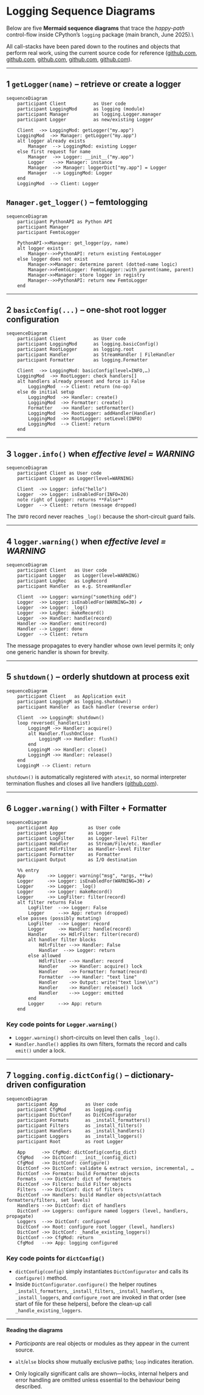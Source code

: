 # Logging Sequence Diagrams

Below are five **Mermaid sequence diagrams** that trace the *happy-path*
control-flow inside CPython’s `logging` package (main branch, June 2025).\\

All call-stacks have been pared down to the routines and objects that perform
real work, using the current source code for reference
([github.com](https://github.com/python/cpython/raw/main/Lib/logging/__init__.py),
[github.com](https://github.com/python/cpython/raw/main/Lib/logging/__init__.py),
[github.com](https://github.com/python/cpython/raw/main/Lib/logging/__init__.py),
[github.com](https://github.com/python/cpython/raw/main/Lib/logging/__init__.py),
[github.com](https://github.com/python/cpython/raw/main/Lib/logging/__init__.py)).

______________________________________________________________________

## 1 `getLogger(name)` – retrieve or create a logger

```mermaid
sequenceDiagram
    participant Client          as User code
    participant LoggingMod      as logging (module)
    participant Manager         as logging.Logger.manager
    participant Logger          as new/existing Logger

    Client  ->> LoggingMod: getLogger("my.app")
    LoggingMod  ->> Manager: getLogger("my.app")
    alt logger already exists
        Manager  --> LoggingMod: existing Logger
    else first request for name
        Manager  ->> Logger: __init__("my.app")
        Logger   -->> Manager: instance
        Manager  ->> Manager: loggerDict["my.app"] = Logger
        Manager  --> LoggingMod: Logger
    end
    LoggingMod  --> Client: Logger
```

## `Manager.get_logger()` – femtologging

```mermaid
sequenceDiagram
    participant PythonAPI as Python API
    participant Manager
    participant FemtoLogger

    PythonAPI->>Manager: get_logger(py, name)
    alt logger exists
        Manager-->>PythonAPI: return existing FemtoLogger
    else logger does not exist
        Manager->>Manager: determine parent (dotted-name logic)
        Manager->>FemtoLogger: FemtoLogger::with_parent(name, parent)
        Manager->>Manager: store logger in registry
        Manager-->>PythonAPI: return new FemtoLogger
    end
```

______________________________________________________________________

## 2 `basicConfig(...)` – one-shot root logger configuration

```mermaid
sequenceDiagram
    participant Client          as User code
    participant LoggingMod      as logging.basicConfig()
    participant RootLogger      as logging.root
    participant Handler         as StreamHandler | FileHandler
    participant Formatter       as logging.Formatter

    Client  ->> LoggingMod: basicConfig(level=INFO,…)
    LoggingMod  ->> RootLogger: check handlers[]
    alt handlers already present and force is False
        LoggingMod  --> Client: return (no-op)
    else do initial setup
        LoggingMod  ->> Handler: create()
        LoggingMod  ->> Formatter: create()
        Formatter   ->> Handler: setFormatter()
        LoggingMod  ->> RootLogger: addHandler(Handler)
        LoggingMod  ->> RootLogger: setLevel(INFO)
        LoggingMod  --> Client: return
    end
```

______________________________________________________________________

## 3 `logger.info()` when *effective level = WARNING*

```mermaid
sequenceDiagram
    participant Client as User code
    participant Logger as Logger(level=WARNING)

    Client  ->> Logger: info("hello")
    Logger  ->> Logger: isEnabledFor(INFO=20)
    note right of Logger: returns **False**
    Logger  --> Client: return (message dropped)
```

The `INFO` record never reaches `_log()` because the short-circuit guard fails.

______________________________________________________________________

## 4 `logger.warning()` when *effective level = WARNING*

```mermaid
sequenceDiagram
    participant Client   as User code
    participant Logger   as Logger(level=WARNING)
    participant LogRec   as LogRecord
    participant Handler  as e.g. StreamHandler

    Client  ->> Logger: warning("something odd")
    Logger  ->> Logger: isEnabledFor(WARNING=30) ✔
    Logger  ->> Logger: _log()
    Logger  ->> LogRec: makeRecord()
    Logger  ->> Handler: handle(record)
    Handler ->> Handler: emit(record)
    Handler --> Logger: done
    Logger  --> Client: return
```

The message propagates to every handler whose own level permits it; only one
generic handler is shown for brevity.

______________________________________________________________________

## 5 `shutdown()` – orderly shutdown at process exit

```mermaid
sequenceDiagram
    participant Client   as Application exit
    participant LoggingM as logging.shutdown()
    participant Handler  as Each handler (reverse order)

    Client  ->> LoggingM: shutdown()
    loop reversed(_handlerList)
        LoggingM ->> Handler: acquire()
        alt Handler.flushOnClose
            LoggingM ->> Handler: flush()
        end
        LoggingM ->> Handler: close()
        LoggingM ->> Handler: release()
    end
    LoggingM --> Client: return
```

`shutdown()` is automatically registered with `atexit`, so normal interpreter
termination flushes and closes all live handlers
([github.com](https://github.com/python/cpython/raw/main/Lib/logging/__init__.py)).

______________________________________________________________________

## 6 `Logger.warning()` with Filter + Formatter

```mermaid
sequenceDiagram
    participant App           as User code
    participant Logger        as Logger
    participant LogFilter     as Logger-level Filter
    participant Handler       as Stream/File/etc. Handler
    participant HdlrFilter    as Handler-level Filter
    participant Formatter     as Formatter
    participant Output        as I/O destination

    %% entry
    App        ->> Logger: warning("msg", *args, **kw)
    Logger     ->> Logger: isEnabledFor(WARNING=30) ✔
    Logger     ->> Logger: _log()
    Logger     ->> Logger: makeRecord()
    Logger     ->> LogFilter: filter(record)
    alt filter returns False
        LogFilter  -->> Logger: False
        Logger     -->> App: return (dropped)
    else passes (possibly mutating)
        LogFilter  -->> Logger: record
        Logger     ->> Handler: handle(record)
        Handler    ->> HdlrFilter: filter(record)
        alt handler filter blocks
            HdlrFilter -->> Handler: False
            Handler  -->> Logger: return
        else allowed
            HdlrFilter -->> Handler: record
            Handler    ->> Handler: acquire() lock
            Handler    ->> Formatter: format(record)
            Formatter  -->> Handler: "text line"
            Handler    ->> Output: write("text line\\n")
            Handler    ->> Handler: release() lock
            Handler    -->> Logger: emitted
        end
        Logger     -->> App: return
    end
```

### Key code points for `Logger.warning()`

- `Logger.warning()` short-circuits on level then calls `_log()`.
- `Handler.handle()` applies its own filters, formats the record and calls
  `emit()` under a lock.

______________________________________________________________________

## 7 `logging.config.dictConfig()` – dictionary-driven configuration

```mermaid
sequenceDiagram
    participant App          as User code
    participant CfgMod       as logging.config
    participant DictConf     as DictConfigurator
    participant Formats      as _install_formatters()
    participant Filters      as _install_filters()
    participant Handlers     as _install_handlers()
    participant Loggers      as _install_loggers()
    participant Root         as root Logger

    App      ->> CfgMod: dictConfig(config_dict)
    CfgMod   ->> DictConf: __init__(config_dict)
    CfgMod   ->> DictConf: configure()
    DictConf ->> DictConf: validate & extract version, incremental, …
    DictConf ->> Formats: build Formatter objects
    Formats  -->> DictConf: dict of formatters
    DictConf ->> Filters: build Filter objects
    Filters  -->> DictConf: dict of filters
    DictConf ->> Handlers: build Handler objects\n(attach formatters/filters, set levels)
    Handlers -->> DictConf: dict of handlers
    DictConf ->> Loggers: configure named loggers (level, handlers, propagate)
    Loggers  -->> DictConf: configured
    DictConf ->> Root: configure root logger (level, handlers)
    DictConf ->> DictConf: _handle_existing_loggers()
    DictConf -->> CfgMod: return
    CfgMod   -->> App: logging configured
```

### Key code points for `dictConfig()`

- `dictConfig(config)` simply instantiates `DictConfigurator` and calls its
  `configure()` method.
- Inside `DictConfigurator.configure()` the helper routines
  `_install_formatters`, `_install_filters`, `_install_handlers`,
  `_install_loggers`, and `configure_root` are invoked in that order (see start
  of file for these helpers), before the clean-up call
  `_handle_existing_loggers`.

______________________________________________________________________

#### Reading the diagrams

- *Participants* are real objects or modules as they appear in the current
  source.

- `alt`/`else` blocks show mutually exclusive paths; `loop` indicates iteration.

- Only logically significant calls are shown—locks, internal helpers and error
  handling are omitted unless essential to the behaviour being described.
